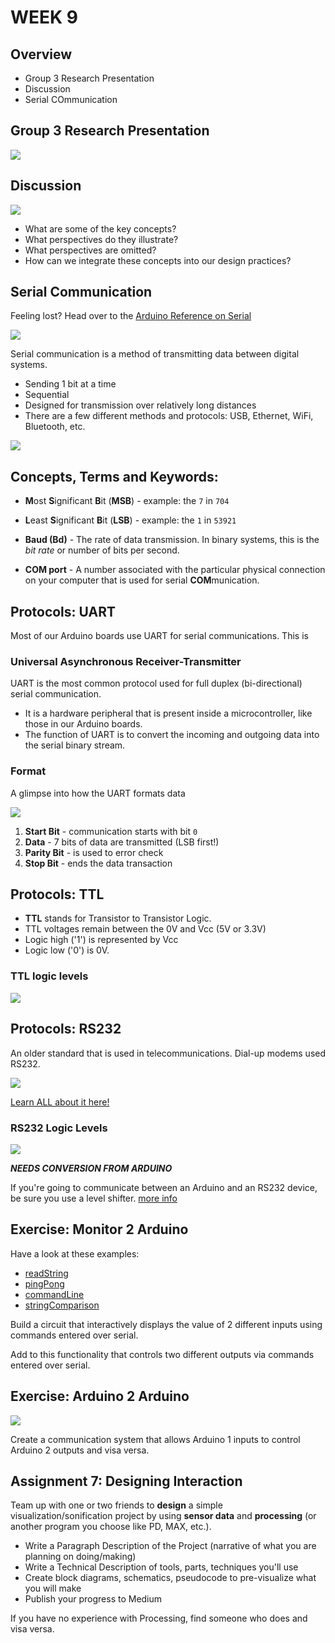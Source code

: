 # WEEK 9

## Overview

* Group 3 Research Presentation
* Discussion
* Serial COmmunication

## Group 3 Research Presentation

![](images/yield.gif)

## Discussion

![](images/discuss.gif)

* What are some of the key concepts?
* What perspectives do they illustrate?
* What perspectives are omitted?
* How can we integrate these concepts into our design practices?

## Serial Communication

Feeling lost? Head over to the [Arduino Reference on Serial](https://www.arduino.cc/reference/en/language/functions/communication/serial/)

![](images/serial.gif)

Serial communication is a method of transmitting data between digital systems.

* Sending 1 bit at a time
* Sequential
* Designed for transmission over relatively long distances
* There are a few different methods and protocols: USB, Ethernet, WiFi, Bluetooth, etc.
  
![](images/serial_dgm.png)

## Concepts, Terms and Keywords:

* **M**ost **S**ignificant **B**it (**MSB**) - example: the `7` in `704`

* **L**east **S**ignificant **B**it (**LSB**) - example: the `1` in `53921`

* **Baud (Bd)** - The rate of data transmission. In binary systems, this is the *bit rate* or number of bits per second.

* **COM port** - A number associated with the particular physical connection on your computer that is used for serial **COM**munication.


## Protocols: UART

Most of our Arduino boards use UART for serial communications. This is 

### Universal Asynchronous Receiver-Transmitter

UART is the most common protocol used for full duplex (bi-directional) serial communication.

* It is a hardware peripheral that is present inside a microcontroller, like those in our Arduino boards.
* The function of UART is to convert the incoming and outgoing data into the serial binary stream.

### Format

A glimpse into how the UART formats data

![](images/UART-Protocol-format.png)

1. **Start Bit** - communication starts with bit `0`
2. **Data** - 7 bits of data are transmitted (LSB first!)
3. **Parity Bit** - is used to error check
4. **Stop Bit** - ends the data transaction


## Protocols: TTL

* **TTL** stands for Transistor to Transistor Logic.
* TTL voltages remain between the 0V and Vcc (5V or 3.3V)
* Logic high ('1') is represented by Vcc
* Logic low ('0') is 0V.

### TTL logic levels

![](images/ttl-timing.png)

## Protocols: RS232

An older standard that is used in telecommunications. Dial-up modems used RS232.

![](images/rs232.png)

[Learn ALL about it here!](https://www.codrey.com/embedded-systems/rs232-serial-communication/)

### RS232 Logic Levels

![](images/rs232-timing.png)

***NEEDS CONVERSION FROM ARDUINO***

If you're going to communicate between an Arduino and an RS232 device, be sure you use a level shifter. [more info](https://www.sparkfun.com/tutorials/215)

## Exercise: Monitor 2 Arduino

Have a look at these examples:

* [readString](arduino/readString/readString.ino)
* [pingPong](arduino/pingPong/pingPong.ino)
* [commandLine](arduino/commandLine/commandLine.ino)
* [stringComparison](arduino/stringComparison/stringComparison.ino)

Build a circuit that interactively displays the value of 2 different inputs using commands entered over serial.

Add to this functionality that controls two different outputs via commands entered over serial.

## Exercise: Arduino 2 Arduino

![](images/arduino2arduino.png)

Create a communication system that allows Arduino 1 inputs to control Arduino 2 outputs and visa versa.

## Assignment 7: Designing Interaction

 Team up with one or two friends to **design** a simple visualization/sonification project by using **sensor data** and **processing** (or another program you choose like PD, MAX, etc.).

* Write a Paragraph Description of the Project (narrative of what you are planning on doing/making)
* Write a Technical Description of tools, parts, techniques you'll use
* Create block diagrams, schematics, pseudocode to pre-visualize what you will make
* Publish your progress to Medium

If you have no experience with Processing, find someone who does and visa versa.

